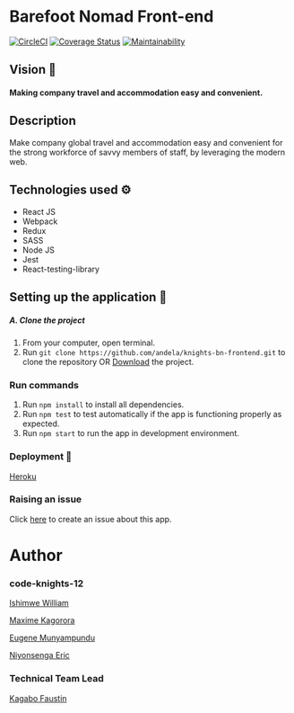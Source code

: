 # Barefoot Nomad Front-end
[![CircleCI](https://circleci.com/gh/andela/knights-bn-frontend.svg?style=svg)](https://circleci.com/gh/andela/knights-bn-frontend)
[![Coverage Status](https://coveralls.io/repos/github/andela/knights-bn-frontend/badge.svg?branch=ch-test-coverage-170947600)](https://coveralls.io/github/andela/knights-bn-frontend?branch=ch-test-coverage-170947600)
[![Maintainability](https://api.codeclimate.com/v1/badges/3c85f10b06158911a9bf/maintainability)](https://codeclimate.com/github/andela/knights-bn-frontend/maintainability) 
## Vision :telescope:
#### Making company travel and accommodation easy and convenient.

## Description
Make company global travel and accommodation easy and convenient for the strong workforce of savvy members of staff, by leveraging the modern web.

## Technologies used :gear:
- React JS
- Webpack
- Redux
- SASS
- Node JS
- Jest
- React-testing-library

## Setting up the application :wrench:

##### A. Clone the project
1. From your computer, open terminal. 
2. Run `git clone https://github.com/andela/knights-bn-frontend.git` to clone the repository OR [Download](https://codeload.github.com/andela/knights-bn-frontend/zip/develop) the project.

### Run commands

1. Run `npm install` to install all dependencies.
2. Run `npm test` to test automatically if the app is functioning properly as expected.
3. Run `npm start` to run the app in development environment. 

### Deployment 🚀

[Heroku](https://knights-bn-frontend.herokuapp.com/)


### Raising an issue
Click [here](https://github.com/andela/knights-bn-frontend/issues/new) to create an issue about this app.

# Author
 ### code-knights-12

[Ishimwe William](https://github.com/T2Wil)

[Maxime Kagorora](https://github.com/Kagorora)

[Eugene Munyampundu](https://github.com/EugeneMunya)

[Niyonsenga Eric](https://github.com/Niyonsengaeric)


 ### Technical Team Lead

[Kagabo Faustin](https://github.com/kagabof)
